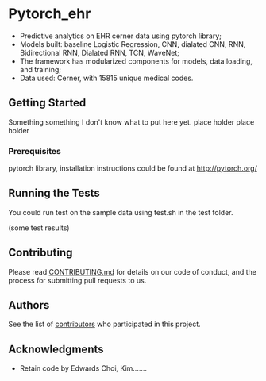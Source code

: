 # Pytorch_ehr

* Predictive analytics on EHR cerner data using pytorch library;
* Models built: baseline Logistic Regression, CNN, dialated CNN, RNN, Bidirectional RNN, Dialated RNN, TCN, WaveNet; 
* The framework has modularized components for models, data loading, and training;
* Data used: Cerner, with 15815 unique medical codes.

## Getting Started

Something something I don't know what to put here yet. place holder place holder 

### Prerequisites

pytorch library, installation instructions could be found at <http://pytorch.org/> 


## Running the Tests

You could run test on the sample data using test.sh in the test folder.


(some test results)


## Contributing

Please read [CONTRIBUTING.md](https://gist.github.com/PurpleBooth/b24679402957c63ec426) for details on our code of conduct, and the process for submitting pull requests to us.

## Authors

See the list of [contributors]( https://github.com/ZhiGroup/pytorch_ehr/graphs/contributors) who participated in this project.


## Acknowledgments

* Retain code by Edwards Choi, Kim.......

